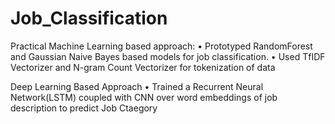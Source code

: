 # Job_Classification

Practical Machine Learning based approach:
• Prototyped RandomForest and Gaussian Naive Bayes based models for job classification. 
• Used TfIDF Vectorizer and N-gram Count Vectorizer for tokenization of data

Deep Learning Based Approach
• Trained a Recurrent Neural Network(LSTM) coupled with CNN over word embeddings of job description to predict Job Ctaegory
